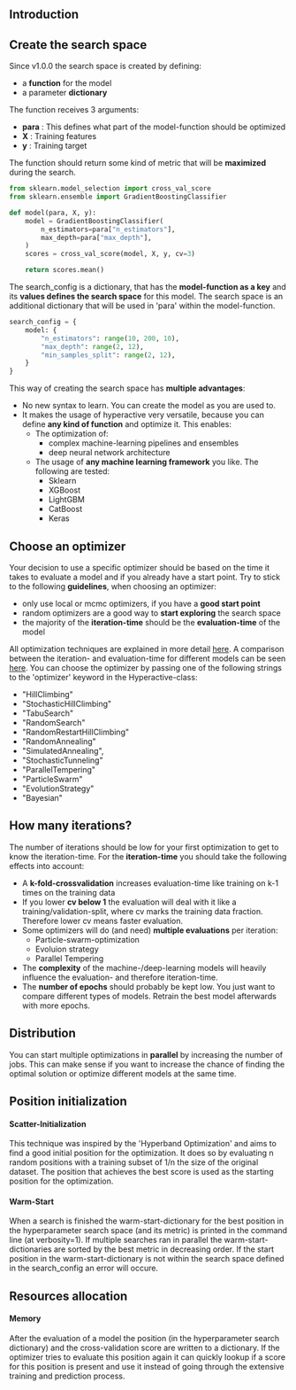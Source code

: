 ## Introduction


## Create the search space

Since v1.0.0 the search space is created by defining:
  - a <b>function</b> for the model
  - a parameter <b>dictionary</b>


The function receives 3 arguments:
  - <b>para</b> : This defines what part of the model-function should be optimized
  - <b>X</b> : Training features
  - <b>y</b> : Training target

 The function should return some kind of metric that will be <b>maximized</b> during the search.

```python
from sklearn.model_selection import cross_val_score
from sklearn.ensemble import GradientBoostingClassifier

def model(para, X, y):
    model = GradientBoostingClassifier(
        n_estimators=para["n_estimators"],
        max_depth=para["max_depth"],
    )
    scores = cross_val_score(model, X, y, cv=3)

    return scores.mean()
```

The search_config is a dictionary, that has the <b>model-function as a key</b> and its <b>values defines the search space</b> for this model. The search space is an additional dictionary that will be used in 'para' within the model-function.

```python
search_config = {
    model: {
        "n_estimators": range(10, 200, 10),
        "max_depth": range(2, 12),
        "min_samples_split": range(2, 12),
    }
}
```

This way of creating the search space has <b>multiple advantages</b>:
  - No new syntax to learn. You can create the model as you are used to.
  - It makes the usage of hyperactive very versatile, because you can define <b>any kind of function</b> and optimize it. This enables:
    - The optimization of:
      - complex machine-learning pipelines and ensembles
      - deep neural network architecture
    - The usage of <b>any machine learning framework</b> you like. The following are tested:
      - Sklearn
      - XGBoost
      - LightGBM
      - CatBoost
      - Keras


## Choose an optimizer

Your decision to use a specific optimizer should be based on the time it takes to evaluate a model and if you already have a start point. Try to stick to the following <b>guidelines</b>, when choosing an optimizer:
- only use local or mcmc optimizers, if you have a <b>good start point</b>
- random optimizers are a good way to <b>start exploring</b> the search space
- the majority of the <b>iteration-time</b> should be the <b>evaluation-time</b> of the model

All optimization techniques are explained in more detail [here](https://simonblanke.github.io/Hyperactive/#/./optimizers/README?id=optimization-techniques). A comparison between the iteration- and evaluation-time for different models can be seen [here](https://simonblanke.github.io/Hyperactive/#/./performance/README?id=performance).
You can choose the optimizer by passing one of the following strings to the 'optimizer' keyword in the Hyperactive-class:

- "HillClimbing"
- "StochasticHillClimbing"
- "TabuSearch"
- "RandomSearch"
- "RandomRestartHillClimbing"
- "RandomAnnealing"
- "SimulatedAnnealing",
- "StochasticTunneling"
- "ParallelTempering"
- "ParticleSwarm"
- "EvolutionStrategy"
- "Bayesian"


## How many iterations?

The number of iterations should be low for your first optimization to get to know the iteration-time.
For the <b>iteration-time</b> you should take the following effects into account:
- A <b>k-fold-crossvalidation</b> increases evaluation-time like training on k-1 times on the training data
- If you lower <b>cv below 1</b> the evaluation will deal with it like a training/validation-split, where cv marks the training data fraction. Therefore lower cv means faster evaluation.
- Some optimizers will do (and need) <b>multiple evaluations</b> per iteration:
  - Particle-swarm-optimization
  - Evoluion strategy
  - Parallel Tempering
- The <b>complexity</b> of the machine-/deep-learning models will heavily influence the evaluation- and therefore iteration-time.
- The <b>number of epochs</b> should probably be kept low. You just want to compare different types of models. Retrain the best model afterwards with more epochs.

## Distribution

You can start multiple optimizations in <b>parallel</b> by increasing the number of jobs. This can make sense if you want to increase the chance of finding the optimal solution or optimize different models at the same time.

## Position initialization

#### Scatter-Initialization

This technique was inspired by the 'Hyperband Optimization' and aims to find a good initial position for the optimization. It does so by evaluating n random positions with a training subset of 1/n the size of the original dataset. The position that achieves the best score is used as the starting position for the optimization.


#### Warm-Start

When a search is finished the warm-start-dictionary for the best position in the hyperparameter search space (and its metric) is printed in the command line (at verbosity=1). If multiple searches ran in parallel the warm-start-dictionaries are sorted by the best metric in decreasing order. If the start position in the warm-start-dictionary is not within the search space defined in the search_config an error will occure.

## Resources allocation

#### Memory
After the evaluation of a model the position (in the hyperparameter search dictionary) and the cross-validation score are written to a dictionary. If the optimizer tries to evaluate this position again it can quickly lookup if a score for this position is present and use it instead of going through the extensive training and prediction process.
